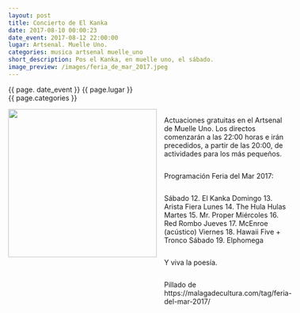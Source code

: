 ```yaml
---
layout: post
title: Concierto de El Kanka
date: 2017-08-10 00:00:23
date_event: 2017-08-12 22:00:00
lugar: Artsenal. Muelle Uno.
categories: musica artsenal muelle_uno
short_description: Pos el Kanka, en muelle uno, el sábado.
image_preview: /images/feria_de_mar_2017.jpeg
---
```

{{ page. date_event }}
{{ page.lugar }}
<br/>
{{ page.categories }}


<section style="display: flex;">
<div style="display: flex; flex-direction: column;">
<!-- ![](http://s.woodstockfestival.pl/trunk/uploaded/sended/files/nowinki/naliah---8-czerwca.jpg?1490189923874) -->

<img width="300px" src="{{ page.image_preview }}">
</div>

<div style="display: flex; flex-direction: column; padding: 0 15px">
<p>
Actuaciones gratuitas en el Artsenal de Muelle Uno. Los directos comenzarán a las 22:00 horas e irán precedidos, a partir de las 20:00, de actividades para los más pequeños.
</p>
<p>
Programación Feria del Mar 2017:
</p>
<p>
Sábado 12. El Kanka
Domingo 13. Arista Fiera
Lunes 14. The Hula Hulas
Martes 15. Mr. Proper
Miércoles 16. Red Rombo
Jueves 17. McEnroe (acústico)
Viernes 18. Hawaii Five + Tronco
Sábado 19. Elphomega
</p>
<p>
Y viva la poesía.
</p>
<p>
Pillado de https://malagadecultura.com/tag/feria-del-mar-2017/
</p>
</div>
</section>
